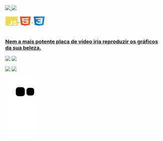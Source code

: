 
<div>
   <a href="https://github.com/CAPITAOBARROS">
   <img height="180em" src="https://github-readme-stats.vercel.app/api?username=CAPITAOBARROS&show_icons=true&theme=darkt&include_all_commits=true&count_private=true"/>
   <img height="180em" src="https://github-readme-stats.vercel.app/api/top-langs/?username=CAPITAOBARROS&layout=compact&langs_count=6&theme=tokyonight"/>

</div>
<div style="display: inline_block"><br>
  <img align="center" alt="Js" height="30" width="40" src="https://raw.githubusercontent.com/devicons/devicon/master/icons/javascript/javascript-plain.svg">
  <img align="center" alt="HTML" height="30" width="40" src="https://raw.githubusercontent.com/devicons/devicon/master/icons/html5/html5-original.svg">
  <img align="center" alt="CSS" height="30" width="40" src="https://raw.githubusercontent.com/devicons/devicon/master/icons/css3/css3-original.svg">
</div>
 
 <br>
 
  ###  Nem a mais potente placa de vídeo iria reproduzir os gráficos da sua beleza.
 
<div> 
  <a href="https://www.youtube.com/CAPITAOBARROS" target="_blank"><img src="https://img.shields.io/badge/YouTube-FF0000?style=for-the-badge&logo=youtube&logoColor=white" target="_blank"></a>
  <a href="https://instagram.com" target="_blank"><img src="https://img.shields.io/badge/-Instagram-%23E4405F?style=for-the-badge&logo=instagram&logoColor=white" target="_blank"></a>

  <a href = "mailto:CAPITAOBARROS"><img src="https://img.shields.io/badge/-Gmail-%23333?style=for-the-badge&logo=gmail&logoColor=white" target="_blank"></a>
  <a href="https://www.linkedin.com/in/" target="_blank"><img src="https://img.shields.io/badge/-LinkedIn-%230077B5?style=for-the-badge&logo=linkedin&logoColor=white" target="_blank"></a> 
 
  ![Snake animation](https://github.com/CAPITAOBARROS/CAPITAOBARROS/blob/output/github-contribution-grid-snake.svg)

</div>
